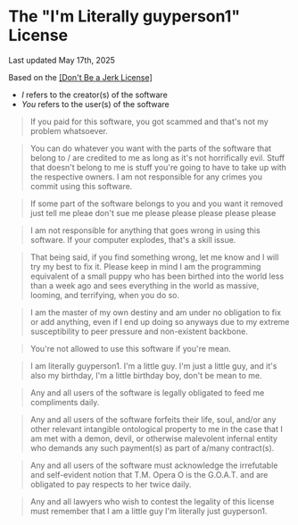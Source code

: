 The "I'm Literally guyperson1" License
=============
Last updated May 17th, 2025

Based on the [[Don't Be a Jerk License]](https://github.com/evantahler/Dont-be-a-Jerk)

- _I_ refers to the creator(s) of the software
- _You_ refers to the user(s) of the software


> If you paid for this software, you got scammed and that's not my problem whatsoever.


> You can do whatever you want with the parts of the software that belong to / are credited to me as long as it's not horrifically evil. Stuff that doesn't belong to me is stuff you're going to have to take up with the respective owners. I am not responsible for any crimes you commit using this software.

> If some part of the software belongs to you and you want it removed just tell me pleae don't sue me please please please please please

> I am not responsible for anything that goes wrong in using this software. If your computer explodes, that's a skill issue.

> That being said, if you find something wrong, let me know and I will try my best to fix it. Please keep in mind I am the programming equivalent of a small puppy who has been birthed into the world less than a week ago and sees everything in the world as massive, looming, and terrifying, when you do so.

> I am the master of my own destiny and am under no obligation to fix or add anything, even if I end up doing so anyways due to my extreme susceptibility to peer pressure and non-existent backbone.

> You're not allowed to use this software if you're mean.

> I am literally guyperson1. I'm a little guy. I'm just a little guy, and it's also my birthday, I'm a little birthday boy, don't be mean to me.

> Any and all users of the software is legally obligated to feed me compliments daily.

> Any and all users of the software forfeits their life, soul, and/or any other relevant intangible ontological property to me in the case that I am met with a demon, devil, or otherwise malevolent infernal entity who demands any such payment(s) as part of a/many contract(s).

> Any and all users of the software must acknowledge the irrefutable and self-evident notion that T.M. Opera O is the G.O.A.T. and are obligated to pay respects to her twice daily.

> Any and all lawyers who wish to contest the legality of this license must remember that I am a little guy I'm literally just guyperson1.
